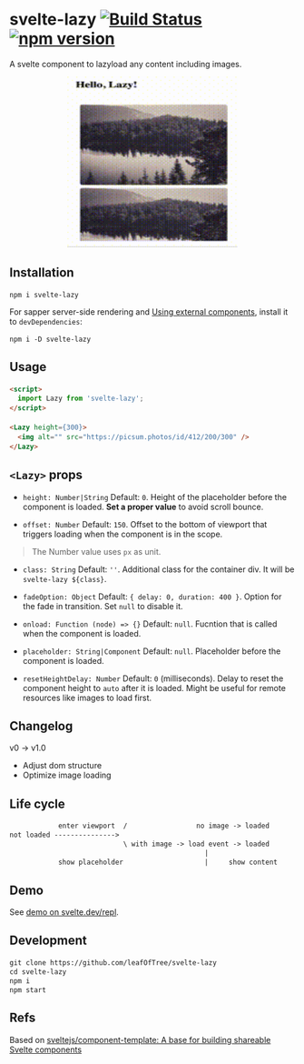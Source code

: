 # svelte-lazy [![Build Status][1]][2] [![npm version][3]][4]

A svelte component to lazyload any content including images.

<p align="center">
<img alt="demo image" src="https://raw.githubusercontent.com/leafOfTree/leafOfTree.github.io/HEAD/svelte-lazy.gif" width="300" height="300" />
</p>

## Installation

    npm i svelte-lazy

For sapper server-side rendering and [Using external components](https://github.com/sveltejs/sapper-template#using-external-components), install it to `devDependencies`:

    npm i -D svelte-lazy

## Usage
```html
<script>
  import Lazy from 'svelte-lazy';
</script>

<Lazy height={300}>
  <img alt="" src="https://picsum.photos/id/412/200/300" />
</Lazy>
```

## `<Lazy>` props

- `height: Number|String` Default: `0`. Height of the placeholder before the component is loaded. **Set a proper value** to avoid scroll bounce.

- `offset: Number` Default: `150`. Offset to the bottom of viewport that triggers loading when the component is in the scope.

> The Number value uses `px` as unit.

- `class: String` Default: `''`. Additional class for the container div. It will be `svelte-lazy ${class}`.

- `fadeOption: Object` Default: `{ delay: 0, duration: 400 }`. Option for the fade in transition. Set `null` to disable it.

- `onload: Function (node) => {}` Default: `null`. Fucntion that is called when the component is loaded.

- `placeholder: String|Component` Default: `null`. Placeholder before the component is loaded.

- `resetHeightDelay: Number` Default: `0` (milliseconds). Delay to reset the component height to `auto` after it is loaded. Might be useful for remote resources like images to load first.

## Changelog

v0 -> v1.0

- Adjust dom structure
- Optimize image loading

## Life cycle

```
            enter viewport  /                 no image -> loaded
not loaded --------------->
                            \ with image -> load event -> loaded
                                                |
            show placeholder                    |     show content
``` 

## Demo

See [demo on svelte.dev/repl](https://svelte.dev/repl/6d7714fa3cce4909af6c6d187271e0a1?version=3.6.10).

## Development

    git clone https://github.com/leafOfTree/svelte-lazy
    cd svelte-lazy
    npm i
    npm start

## Refs

Based on [sveltejs/component-template: A base for building shareable Svelte components](https://github.com/sveltejs/component-template)

[1]: https://travis-ci.com/leafOfTree/svelte-lazy.svg?branch=master
[2]: https://travis-ci.com/leafOfTree/svelte-lazy
[3]: https://img.shields.io/npm/v/svelte-lazy.svg
[4]: https://www.npmjs.com/package/svelte-lazy
